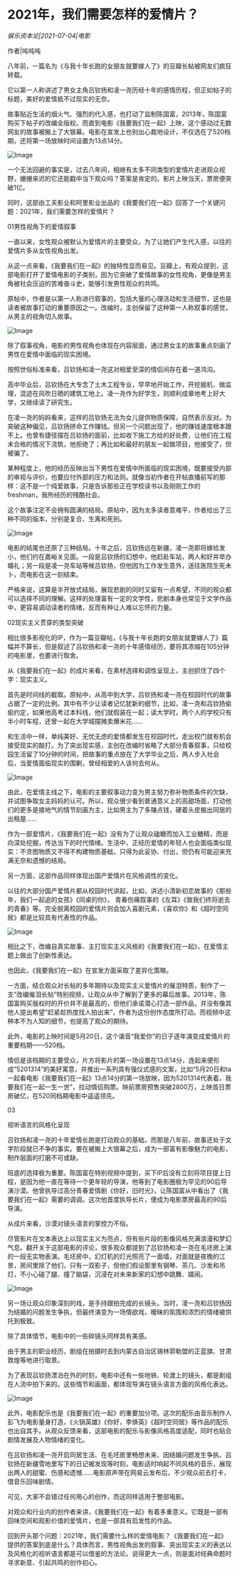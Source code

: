 # 2021年，我们需要怎样的爱情片？

*娱乐资本论|2021-07-04|电影*

作者|吨吨吨

八年前，一篇名为《与我十年长跑的女朋友就要嫁人了》的豆瓣长帖被网友们疯狂转载。

它以第一人称讲述了男女主角吕钦扬和凌一尧历经十年的感情历程，但正如帖子的标题，美好的爱情抵不过现实的无奈。

故事贴近生活的烟火气、强烈的代入感，也打动了监制陈国富，2013年，陈国富购买下帖子的改编全版权。而直到电影《我要我们在一起》上映，这个感动过无数网友的故事被搬上了大银幕。电影在宣发上也别出心裁地设计，不仅选在了520档期，还将第一场放映时间设置为13点14分。

![Image](https://inews.gtimg.com/newsapp_bt/0/13727353376/641)

一个无法回避的事实是，过去八年间，相继有太多不同类型的爱情片走进观众视野，姗姗来迟的它还能戳中当下观众吗？答案是肯定的。影片上映当天，票房便突破1亿。

同时，这部由工夫影业和阿里影业出品的《我要我们在一起》回答了一个关键问题：2021年，我们需要怎样的爱情片？

01男性视角下的爱情叙事

一直以来，女性观众被默认为爱情片的主要受众，为了让她们产生代入感，以往的爱情片多从女性视角出发。

从这一点来看，《我要我们在一起》的独特性显而易见。豆瓣上，有观众提到，这部电影打开了爱情电影的子类别，因为它突破了爱情故事的女性视角，更像是男主角被社会压迫的苦难奋斗史，能够引发男性观众的共鸣。

原帖中，作者是以第一人称进行叙事的，包括大量的心理活动和生活细节，这也是读者被故事打动的重要原因之一。改编时，主创保留了这种第一人称叙事的感觉，从男主的视角切入故事。

![Image](https://inews.gtimg.com/newsapp_bt/0/13727353378/641)

除了叙事视角，电影的男性视角也体现在内容层面，通过男女主的故事重点刻画了男性在爱情中面临的现实困境。

按照世俗标准来看，吕钦扬和凌一尧这对相爱至深的情侣间存在着一道鸿沟。

高中毕业后，吕钦扬在大专念了土木工程专业，早早地开始工作，开挖掘机、做监理，混迹在风吹日晒的建筑工地上。凌一尧作为好学生，则顺利成章地考上好大学，又继续读了研究生。

在凌一尧的妈妈看来，这样的吕钦扬无法为女儿提供物质保障，自然表示反对。为突破这种偏见，吕钦扬拼命工作赚钱。但另一个问题出现了，他的赚钱速度根本跟不上。也曾有捷径摆在吕钦扬的面前，比如收下施工方给的好处费，让他们在工程未合格的情况下浇筑，他拒绝了；再比如和最好的朋友一起做项目，他接受了，但被骗了。

某种程度上，他的经历反映出当下男性在爱情中所面临的现实困境，既要接受内部的审视与评价，也要应付外部的压力和法则。就像当初作者在开帖直播前写的那样：这不是一个纯爱故事，只是告诉那些正在学校读书以及刚刚工作的freshman，我所经历的残酷社会。

这个故事注定不会拥有圆满的结局。原帖中，因为太多读者意难平，作者给出了三种不同的版本，分别是复合、生离和死别。

![Image](https://inews.gtimg.com/newsapp_bt/0/13727353388/641)

电影的结尾也还原了三种结局。十年之后，吕钦扬远在新疆，凌一尧即将嫁给发小，他们约在嘉峪关见面。一段是吕钦扬的幻想中，他赶赴车站，两人和好并举办婚礼；另一段是凌一尧车站等候吕钦扬，但他因为工作发生意外，送往医院生死未卜，而电影在这一刻结束。

严格来说，这算是半开放式结局，展现悲剧的同时又留有一点希望，不同的观众都可以选择不同的理解。这样的处理富有一定的文学性，悲剧本身也常见于文学作品中，更容易调动读者的情绪，反而有种让人难以忘怀的力量。

02现实主义贯穿的类型突破

相比很多影视化的IP，作为一篇豆瓣帖，《与我十年长跑的女朋友就要嫁人了》篇幅并不算长，但是叙述了吕钦扬和凌一尧的十年感情经历，要将其浓缩在105分钟的电影里，也要进行取舍。

从《我要我们在一起》的成片来看，在素材选择和调性呈现上，主创抓住了四个字：现实主义。

首先是时间线的截取。原帖中，从高中到大学，吕钦扬和凌一尧在校园时代的故事占据了一定的比例。其中有不少让读者记忆犹新的细节，比如，凌一尧和吕钦扬偷偷约定，如果他高考过本科线，他们就假装在一起；读大学时，两个人的学校只有半小时车程，还曾一起在大学城摆摊卖爆米花……

和生活中一样，单纯美好、无忧无虑的爱情都发生在校园时代，走出校门就有机会接受现实的敲打。为了突出现实感，主创在改编时省略了大部分青春叙事，只给校园生活留了10分钟的时间，把故事的重点放在了大学毕业之后，两人步入社会后，当爱情面临现实的围剿，曾经相爱的人该何去何从。

![Image](https://inews.gtimg.com/newsapp_bt/0/13727353385/641)

由此，在爱情主线之下，电影的主要叙事动力变为男主努力弥补物质条件的欠缺，并试图争取女主妈妈的认可。所以，观众很少看到普通意义上的高甜场面，打动他们的更多是接地气的情节刻画为主，比如男主为了多赚点钱，硬着头皮搬出同居的出租屋……

作为一部爱情片，《我要我们在一起》没有为了让观众磕糖而加入工业糖精，而是向深处挖掘，传达当下的时代情绪。生活中，正经历爱情的年轻人也会面临类似现实：不贪图物质又不得不构建物质基础，只得为此妥协、付出，但仍有可能迎来充满无奈和遗憾的结局。

另一方面，这部作品同样体现出国产爱情片在风格调性的变化。

以往的大部分国产爱情片都从校园时代讲起，比如，讲述小清新初恋故事的《那些年，我们一起追的女孩》《同桌的你》， 青春伤痛叙事的《左耳》《致我们终将逝去的青春》等。完全脱离校园的爱情片则会加入喜剧元素，《喜欢你》和《超时空同居》都是比较具有代表性的作品。

![Image](https://inews.gtimg.com/newsapp_bt/0/13727353381/641)

相比之下，改编自真实故事、主打现实主义风格的《我要我们在一起》，在爱情主题上做出了创新性表达。

也因此，《我要我们在一起》在宣发方面采取了差异化策略。

一方面，结合观众对长帖的多年期待以及现实主义爱情片的催泪特质，制作了一支“改编催泪长帖”特别视频，让观众从中了解到了更多的幕后故事。2013年，陈国富购买版权时的开价并不是最高的，但他们承诺潜心打造一部作品，并没有像其他人提出希望“赶紧趁热度找人拍出来”，作者为这份创作态度所打动。而视频中这种本不为人知的细节，也提高了观众的期待。

此外，电影的上映时间是5月20日，这个谐音“我爱你”的日子逐年演变成爱情片的重要档期——520档。

情侣是该档期的主要受众，片方将影片的第一场设置在13点14分，连起来便形成“5201314”的美好寓意，并推出一系列具有强仪式感的文案，比如“5月20日和ta一起看电影《我要我们在一起》13点14分的第一场放映，因为5201314代表着，我要我们在一起一生一世”，拉动情侣购票。映前票房预售突破2800万，上映首日票房破亿，在520同档期电影中遥遥领先。

03

视听语言的风格化呈现

吕钦扬和凌一尧的十年爱情长跑是打动观众的基础，而那是八年前，故事还处于文字阶段就已不争的事实。要在被搬上大银幕之后，成为一部富有影像魅力的电影，制作层面的打磨不可或缺。

班底的选择极为重要。陈国富在特别视频中提到，买下IP后没有立刻将项目提上日程，是因为他一直在等待一个更年轻的导演，他等到了电影圈极为罕见的90后导演沙漠。他曾执导过高分青春爱情剧《你好，旧时光》，让陈国富从中看出了《我要我们在一起》需要的调调。这次他首度执导长片，便成为电影票房最高的90后导演。

从成片来看，沙漠对镜头语言的掌控力不俗。

尽管影片在文本表达上以现实主义为亮点，但有些片段的影像风格充满浪漫和梦幻气息。翻开关于这部电影的评论，很多观众都提到了吕钦扬和凌一尧在毛坯房上演的一段无实物表演。毛坯房中，幻灯机的灯光照亮了一面墙，对面就是夜晚的江景，房间里除了他们，只有一双影子，但他们假设那里有钢琴、茶几、沙发和吊灯，不小心碰了腿、撞了脑袋，沉浸在对未来新家的幻想中跳舞、嬉闹。

![Image](https://inews.gtimg.com/newsapp_bt/0/13727353380/641)

另一场让观众印象深刻的戏，是手持跟拍完成的长镜头。当时，凌一尧和吕钦扬因为结婚的问题发生争执，但最终演变为一场情欲戏，暧昧的氛围和浓烈的情绪被烘托到极致。

除了具体情节，电影中的一些碎镜头同样具有美感。

由于男主的职业经历，剧组在拍摄时去到内蒙古自治区锡林郭勒盟的正蓝旗、甘肃敦煌等地进行取景。

为了表现吕钦扬漂泊在外的时刻，电影中还有一些地铁、轮渡上的镜头，都是剧组在人流中拍下来的。这些情节和画面，都体现导演在镜头语言方面的风格化表达。

![Image](https://inews.gtimg.com/newsapp_bt/0/13727353375/641)

此外，电影配乐也是《我要我们在一起》的重要加分项。这次的配乐由音乐制作人彭飞为电影量身打造，《火锅英雄》《你好，李焕英》《超时空同居》等作品的配乐也出自其手。从观众反馈来看，这部电影的配乐与影像风格高度适配，同时也贴合剧情发展及人物情绪的变化。

在吕钦扬和凌一尧开启同居生活、在毛坯房里畅想未来、因结婚问题发生争执、吕钦扬在新疆雪地里写下的日记被发现等时刻，电影适时响起不同风格的音乐，展现出两人的甜蜜、伤感和遗憾……电影原声带在网易云发布后，不少观众前去打卡，借音乐回味剧情。

可见，大家不会错过任何用心的创作，而这同样适用于整部电影。

对观众和行业内的创作者来讲，《我要我们在一起》有着多重意义。它既是一部有回味空间和观影价值的爱情片，也是一部具有启发性的作品。

回到开头那个问题：2021年，我们需要什么样的爱情电影？《我要我们在一起》提供的答案到底是什么？具体而言，男性视角出发的叙事、突出现实主义的表达以及风格化的视听语言都是可以借鉴的方法论。说得更大一点，则是面对经典命题时寻求新意、引起共鸣的创作初心。

